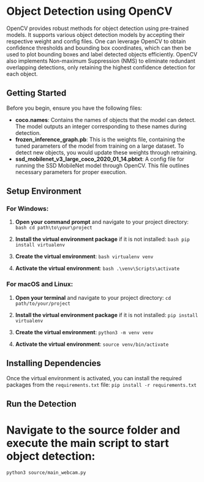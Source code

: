 # Object Detection using OpenCV

OpenCV provides robust methods for object detection using pre-trained models. It supports various object detection models by accepting their respective weight and config files. One can leverage OpenCV to obtain confidence thresholds and bounding box coordinates, which can then be used to plot bounding boxes and label detected objects efficiently. OpenCV also implements Non-maximum Suppression (NMS) to eliminate redundant overlapping detections, only retaining the highest confidence detection for each object.

## Getting Started

Before you begin, ensure you have the following files:
- **coco.names**: Contains the names of objects that the model can detect. The model outputs an integer corresponding to these names during detection.
- **frozen_inference_graph.pb**: This is the weights file, containing the tuned parameters of the model from training on a large dataset. To detect new objects, you would update these weights through retraining.
- **ssd_mobilenet_v3_large_coco_2020_01_14.pbtxt**: A config file for running the SSD MobileNet model through OpenCV. This file outlines necessary parameters for proper execution.

## Setup Environment
### For Windows:

1. **Open your command prompt** and navigate to your project directory:
    ```bash cd path\to\your\project```

2. **Install the virtual environment package** if it is not installed:
    ```bash pip install virtualenv```

3. **Create the virtual environment**:
    ```bash virtualenv venv```

4. **Activate the virtual environment**:
    ```bash .\venv\Scripts\activate```

### For macOS and Linux:

1. **Open your terminal** and navigate to your project directory:
    ```cd path/to/your/project```

2. **Install the virtual environment package** if it is not installed:
    ```pip install virtualenv```

3. **Create the virtual environment**:
    ```python3 -m venv venv```

4. **Activate the virtual environment**:
    ```source venv/bin/activate```

## Installing Dependencies

Once the virtual environment is activated, you can install the required packages from the `requirements.txt` file: ```pip install -r requirements.txt```  

## Run the Detection
# Navigate to the source folder and execute the main script to start object detection:
```python3 source/main_webcam.py```